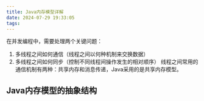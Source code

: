 ```yaml
---
title: Java内存模型详解
date: 2024-07-29 19:33:05
tags:
---
```

在并发编程中，需要处理两个关键问题：  
1. 多线程之间如何通信（线程之间以何种机制来交换数据）
2. 多线程之间如何同步（控制不同线程间操作发生的相对顺序）
线程之间常用的通信机制有两种：共享内存和消息传递，Java采用的是共享内存模型。

## Java内存模型的抽象结构
